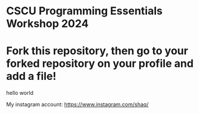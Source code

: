 # CSCU Programming Essentials Workshop 2024
# Fork this repository, then go to your forked repository on your profile and add a file!

hello world

My instagram account: https://www.instagram.com/shaq/
